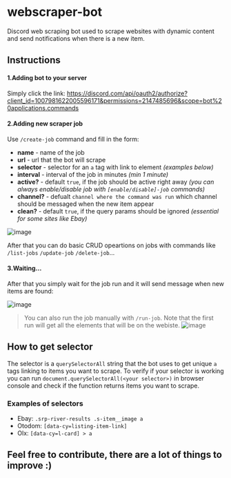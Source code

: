 # webscraper-bot

Discord web scraping bot used to scrape websites with dynamic content and send notifications when there is a new item.

## Instructions

#### 1.Adding bot to your server

Simply click the link:
https://discord.com/api/oauth2/authorize?client_id=1007981622005596171&permissions=2147485696&scope=bot%20applications.commands

#### 2.Adding new scraper job

Use `/create-job` command and fill in the form:

- __name__ - name of the job 
- __url__ - url that the bot will scrape
- __selector__ - selector for an `a` tag with link to element _(examples below)_
- __interval__ - interval of the job in minutes _(min 1 minute)_
- __active?__ - default `true`, if the job should be active right away _(you can always enable/disable job with `[enable/disable]-job` commands)_
- __channel?__ - defualt `channel where the command was run` which channel should be messaged when the new item appear
- __clean?__ - default `true`, if the query params should be ignored _(essential for some sites like Ebay)_
 
![image](https://user-images.githubusercontent.com/51968772/189994388-cae5cddb-ac35-4c96-a6ae-05dd0f976e4a.png)

After that you can do basic CRUD opeartions on jobs with commands like `/list-jobs` `/update-job` `/delete-job`...

#### 3.Waiting...

After that you simply wait for the job run and it will send message when new items are found:

![image](https://user-images.githubusercontent.com/51968772/189994991-afbf8554-fc1a-4a6c-a85b-a62a1c7e47f5.png)


>You can also run the job manually with `/run-job`. Note that the first run will get all the elements that will be on the webiste.
![image](https://user-images.githubusercontent.com/51968772/189994697-cf21f444-5a46-4cdb-bbff-8468759ff15a.png)


## How to get selector

The selector is a `querySelectorAll` string that the bot uses to get unique `a` tags linking to items you want to scrape. 
To verify if your selector is working you can run `document.querySelectorAll(<your selector>)` in browser console and check if the function returns items you want to scrape.

### Examples of selectors

- Ebay: `.srp-river-results .s-item__image a`
- Otodom: `[data-cy=listing-item-link]`
- Olx: `[data-cy=l-card] > a`

## Feel free to contribute, there are a lot of things to improve :)
